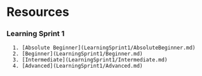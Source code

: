 # Resources
### Learning Sprint 1
      1. [Absolute Beginner](LearningSprint1/AbsoluteBeginner.md)
      2. [Beginner](LearningSprint1/Beginner.md)
      3. [Intermediate](LearningSprint1/Intermediate.md)
      4. [Advanced](LearningSprint1/Advanced.md)
